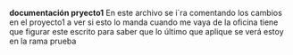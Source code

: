 **documentación pryecto1**
En este archivo se i´ra comentando los cambios en el proyecto1
a ver si esto lo manda
cuando me vaya de la oficina tiene que figurar este escrito para saber que lo último que aplique se verá
estoy en la rama prueba